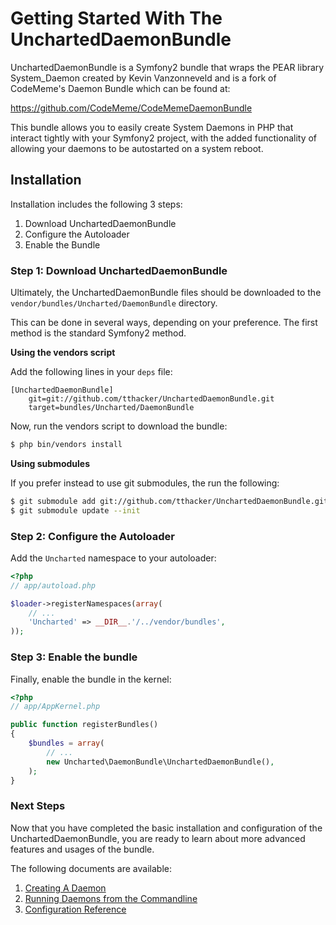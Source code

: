 Getting Started With The UnchartedDaemonBundle
==============================================

UnchartedDaemonBundle is a Symfony2 bundle that wraps the PEAR library
System_Daemon created by Kevin Vanzonneveld and is a fork of CodeMeme's
Daemon Bundle which can be found at:

https://github.com/CodeMeme/CodeMemeDaemonBundle

This bundle allows you to easily create System Daemons in PHP that interact
tightly with your Symfony2 project, with the added functionality of allowing
your daemons to be autostarted on a system reboot.


## Installation

Installation includes the following 3 steps:

1. Download UnchartedDaemonBundle
2. Configure the Autoloader
3. Enable the Bundle


### Step 1: Download UnchartedDaemonBundle

Ultimately, the UnchartedDaemonBundle files should be downloaded to the
`vendor/bundles/Uncharted/DaemonBundle` directory.

This can be done in several ways, depending on your preference. The first
method is the standard Symfony2 method.

**Using the vendors script**

Add the following lines in your `deps` file:

```
[UnchartedDaemonBundle]
    git=git://github.com/tthacker/UnchartedDaemonBundle.git
    target=bundles/Uncharted/DaemonBundle
```

Now, run the vendors script to download the bundle:

``` bash
$ php bin/vendors install
```

**Using submodules**

If you prefer instead to use git submodules, the run the following:

``` bash
$ git submodule add git://github.com/tthacker/UnchartedDaemonBundle.git vendor/bundles/Uncharted/DaemonBundle
$ git submodule update --init
```

### Step 2: Configure the Autoloader

Add the `Uncharted` namespace to your autoloader:

``` php
<?php
// app/autoload.php

$loader->registerNamespaces(array(
    // ...
    'Uncharted' => __DIR__.'/../vendor/bundles',
));
```

### Step 3: Enable the bundle

Finally, enable the bundle in the kernel:

``` php
<?php
// app/AppKernel.php

public function registerBundles()
{
    $bundles = array(
        // ...
        new Uncharted\DaemonBundle\UnchartedDaemonBundle(),
    );
}
```


### Next Steps

Now that you have completed the basic installation and configuration of the
UnchartedDaemonBundle, you are ready to learn about more advanced features
and usages of the bundle.

The following documents are available:

1. [Creating A Daemon](https://github.com/tthacker/UnchartedDaemonBundle/blob/master/Resources/docs/creating_daemons.md)
2. [Running Daemons from the Commandline](https://github.com/tthacker/UnchartedDaemonBundle/blob/master/Resources/docs/commanding_daemons.md)
3. [Configuration Reference](https://github.com/tthacker/UnchartedDaemonBundle/blob/master/Resources/docs/configuration_reference.md)
